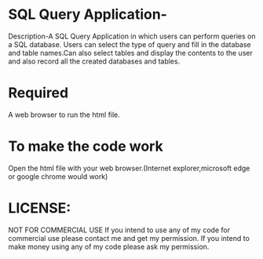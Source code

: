 # SQL Query Application-

Description-A SQL Query Application in which users can perform queries on a SQL database. Users can select the type of query and fill in the database and table names.Can also select tables and display the contents to the user and also record all the created databases and tables.

# Required

A web browser to run the html file.


# To make the code work 

Open the html file with your web browser.(Internet explorer,microsoft edge or google chrome would work)

# LICENSE:
NOT FOR COMMERCIAL USE If you intend to use any of my code for commercial use please contact me and get my permission. If you intend to make money using any of my code please ask my permission.
